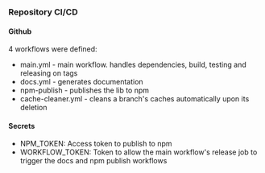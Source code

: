 ### Repository CI/CD

#### Github

4 workflows were defined:
 - main.yml - main workflow. handles dependencies, build, testing and releasing on tags
 - docs.yml - generates documentation
 - npm-publish - publishes the lib to npm
 - cache-cleaner.yml - cleans a branch's caches automatically upon its deletion

#### Secrets
 - NPM_TOKEN: Access token to publish to npm
 - WORKFLOW_TOKEN: Token to allow the main workflow's release job to trigger the docs and npm publish workflows